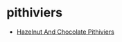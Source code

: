 # pithiviers

 * [Hazelnut And Chocolate Pithiviers](../index/h/hazelnut-and-chocolate-pithiviers-1869.json)
